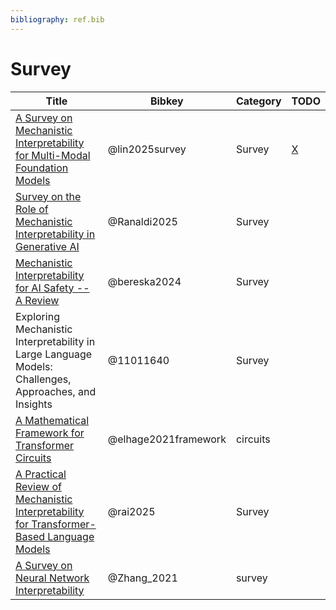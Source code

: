 ```yaml
---
bibliography: ref.bib
---
```



# Survey



| Title                                                                                                                        | Bibkey               | Category | TODO                        |
| ---------------------------------------------------------------------------------------------------------------------------- | -------------------- | -------- | --------------------------- |
| [A Survey on Mechanistic Interpretability for Multi-Modal Foundation Models](https://arxiv.org/pdf/2502.17516)               | @lin2025survey       | Survey   | [X](notes/lin2025survey.md) |
| [Survey on the Role of Mechanistic Interpretability in Generative AI](https://www.mdpi.com/2504-2289/9/8/193)                | @Ranaldi2025         | Survey   |                             |
| [Mechanistic Interpretability for AI Safety -- A Review](https://arxiv.org/pdf/2404.14082)                                   | @bereska2024         | Survey   |                             |
| Exploring Mechanistic Interpretability in Large Language Models: Challenges, Approaches, and Insights                        | @11011640            | Survey   |                             |
| [A Mathematical Framework for Transformer Circuits](https://transformer-circuits.pub/2021/framework/index.html)              | @elhage2021framework | circuits |                             |
| [A Practical Review of Mechanistic Interpretability for Transformer-Based Language Models](https://arxiv.org/pdf/2407.02646) | @rai2025             | Survey   |                             |
| [A Survey on Neural Network Interpretability](https://arxiv.org/pdf/2012.14261)                                              | @Zhang_2021          | survey   |                             |